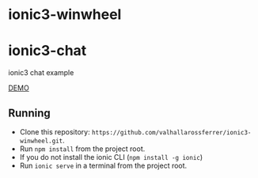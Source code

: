 # ionic3-winwheel
# ionic3-chat
 ionic3 chat example

[DEMO](http://www.kizoa.com/Movie-Video-Slideshow-Maker/d247873192k1307137o1l1/demo)

 ## Running
 * Clone this repository: `https://github.com/valhallarossferrer/ionic3-winwheel.git`.
 * Run `npm install` from the project root.
 * If you do not install the ionic CLI (`npm install -g ionic`)
 * Run `ionic serve` in a terminal from the project root.

